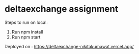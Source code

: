 # deltaexchange assignment

Steps to run on local:
1. Run npm install
2. Run npm start

Deployed on : https://deltaexchange-nikitakumawat.vercel.app/
